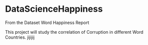 # DataScienceHappiness

From the Dataset Word Happiness Report

This project will study the correlation of Corruption in different Word Countries.
jijijij
